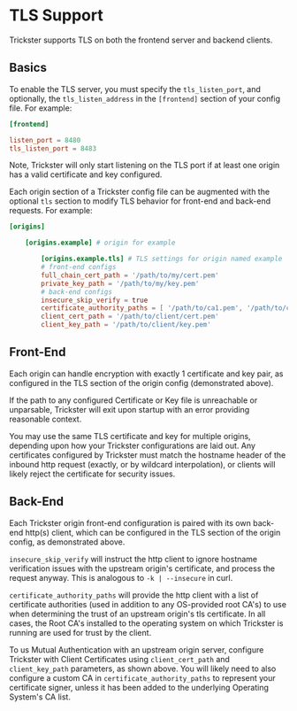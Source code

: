 # TLS Support

Trickster supports TLS on both the frontend server and backend clients.

## Basics

To enable the TLS server, you must specify the `tls_listen_port`, and optionally, the `tls_listen_address` in the `[frontend]` section of your config file. For example:

```toml
[frontend]

listen_port = 8480
tls_listen_port = 8483
```

Note, Trickster will only start listening on the TLS port if at least one origin has a valid certificate and key configured.

Each origin section of a Trickster config file can be augmented with the optional `tls` section to modify TLS behavior for front-end and back-end requests. For example:

```toml
[origins]

    [origins.example] # origin for example

        [origins.example.tls] # TLS settings for origin named example
        # front-end configs
        full_chain_cert_path = '/path/to/my/cert.pem'
        private_key_path = '/path/to/my/key.pem'
        # back-end configs
        insecure_skip_verify = true
        certificate_authority_paths = [ '/path/to/ca1.pem', '/path/to/ca2.pem' ]
        client_cert_path = '/path/to/client/cert.pem'
        client_key_path = '/path/to/client/key.pem'
```

## Front-End

Each origin can handle encryption with exactly 1 certificate and key pair, as configured in the TLS section of the origin config (demonstrated above).

If the path to any configured Certificate or Key file is unreachable or unparsable, Trickster will exit upon startup with an error providing reasonable context.

You may use the same TLS certificate and key for multiple origins, depending upon how your Trickster configurations are laid out. Any certificates configured by Trickster must match the hostname header of the inbound http request (exactly, or by wildcard interpolation), or clients will likely reject the certificate for security issues.

## Back-End

Each Trickster origin front-end configuration is paired with its own back-end http(s) client, which can be configured in the TLS section of the origin config, as demonstrated above.

`insecure_skip_verify` will instruct the http client to ignore hostname verification issues with the upstream origin's certificate, and process the request anyway. This is analogous to `-k | --insecure` in curl.

`certificate_authority_paths` will provide the http client with a list of certificate authorities (used in addition to any OS-provided root CA's) to use when determining the trust of an upstream origin's tls certificate. In all cases, the Root CA's installed to the operating system on which Trickster is running are used for trust by the client.

To us Mutual Authentication with an upstream origin server, configure Trickster with Client Certificates using `client_cert_path` and `client_key_path` parameters, as shown above. You will likely need to also configure a custom CA in `certificate_authority_paths` to represent your certificate signer, unless it has been added to the underlying Operating System's CA list.
